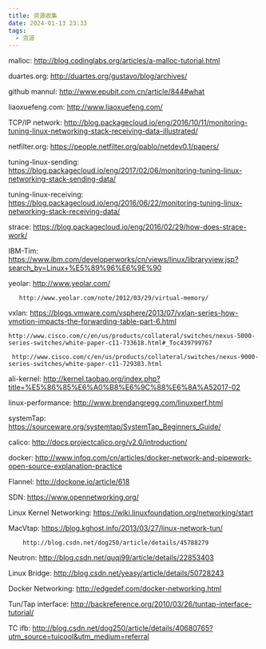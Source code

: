 ```yaml
---
title: 资源收集
date: 2024-01-13 23:33
tags:
  - 资源
---
```



malloc: http://blog.codinglabs.org/articles/a-malloc-tutorial.html

duartes.org: http://duartes.org/gustavo/blog/archives/

github mannul: http://www.epubit.com.cn/article/844#what 

liaoxuefeng.com: http://www.liaoxuefeng.com/

TCP/IP network: http://blog.packagecloud.io/eng/2016/10/11/monitoring-tuning-linux-networking-stack-receiving-data-illustrated/

netfilter.org: https://people.netfilter.org/pablo/netdev0.1/papers/

tuning-linux-sending: https://blog.packagecloud.io/eng/2017/02/06/monitoring-tuning-linux-networking-stack-sending-data/

tuning-linux-receiving: https://blog.packagecloud.io/eng/2016/06/22/monitoring-tuning-linux-networking-stack-receiving-data/

strace: https://blog.packagecloud.io/eng/2016/02/29/how-does-strace-work/

IBM-Tim: https://www.ibm.com/developerworks/cn/views/linux/libraryview.jsp?search_by=Linux+%E5%89%96%E6%9E%90

yeolar: http://www.yeolar.com/ 

       http://www.yeolar.com/note/2012/03/29/virtual-memory/
               
vxlan: https://blogs.vmware.com/vsphere/2013/07/vxlan-series-how-vmotion-impacts-the-forwarding-table-part-6.html

    http://www.cisco.com/c/en/us/products/collateral/switches/nexus-5000-series-switches/white-paper-c11-733618.html#_Toc439799767
    
     http://www.cisco.com/c/en/us/products/collateral/switches/nexus-9000-series-switches/white-paper-c11-729383.html
     
ali-kernel: http://kernel.taobao.org/index.php?title=%E5%86%85%E6%A0%B8%E6%9C%88%E6%8A%A52017-02

linux-performance: http://www.brendangregg.com/linuxperf.html

systemTap: https://sourceware.org/systemtap/SystemTap_Beginners_Guide/

calico: http://docs.projectcalico.org/v2.0/introduction/

docker: http://www.infoq.com/cn/articles/docker-network-and-pipework-open-source-explanation-practice

Flannel: http://dockone.io/article/618

SDN: https://www.opennetworking.org/

Linux Kernel Networking: https://wiki.linuxfoundation.org/networking/start

MacVtap: https://blog.kghost.info/2013/03/27/linux-network-tun/

	    http://blog.csdn.net/dog250/article/details/45788279
	    
Neutron: http://blog.csdn.net/quqi99/article/details/22853403

Linux Bridge: http://blog.csdn.net/yeasy/article/details/50728243

Docker Networking: http://edgedef.com/docker-networking.html

Tun/Tap interface: http://backreference.org/2010/03/26/tuntap-interface-tutorial/

TC ifb: http://blog.csdn.net/dog250/article/details/40680765?utm_source=tuicool&utm_medium=referral